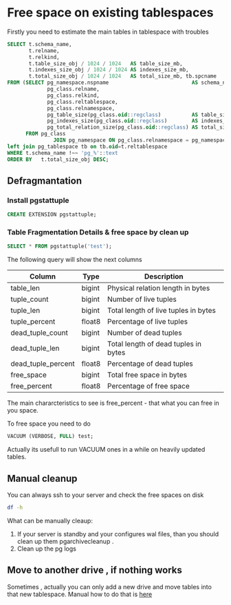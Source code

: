 
# Free space on existing tablespaces 

Firstly you need to estimate the main tables in tablespace with troubles 

```sql 
SELECT t.schema_name,
       t.relname,
       t.relkind,
       t.table_size_obj / 1024 / 1024   AS table_size_mb,
       t.indexes_size_obj / 1024 / 1024 AS indexes_size_mb,
       t.total_size_obj / 1024 / 1024   AS total_size_mb, tb.spcname
FROM (SELECT pg_namespace.nspname                           AS schema_name,
             pg_class.relname,
             pg_class.relkind,
             pg_class.reltablespace,
             pg_class.relnamespace,
             pg_table_size(pg_class.oid::regclass)          AS table_size_obj,
             pg_indexes_size(pg_class.oid::regclass)        AS indexes_size_obj,
             pg_total_relation_size(pg_class.oid::regclass) AS total_size_obj
      FROM pg_class
               JOIN pg_namespace ON pg_class.relnamespace = pg_namespace.oid) t
left join pg_tablespace tb on tb.oid=t.reltablespace
WHERE t.schema_name !~~ 'pg_%'::text
ORDER BY   t.total_size_obj DESC;
```

## Defragmantation 

### Install pgstattuple

```sql 
CREATE EXTENSION pgstattuple;
``` 

### Table Fragmentation Details & free space by clean up 

```sql 
SELECT * FROM pgstattuple('test');
``` 
The following query will show the next columns 
 
| Column             | Type   | Description                          |
| ------------------ | ------ | ------------------------------------ |
| table_len          | bigint | Physical relation length in bytes    |
| tuple_count        | bigint | Number of live tuples                |
| tuple_len          | bigint | Total length of live tuples in bytes |
| tuple_percent      | float8 | Percentage of live tuples            |
| dead_tuple_count   | bigint | Number of dead tuples                |
| dead_tuple_len     | bigint | Total length of dead tuples in bytes |
| dead_tuple_percent | float8 | Percentage of dead tuples            |
| free_space         | bigint | Total free space in bytes            |
| free_percent       | float8 | Percentage of free space             |

The main chararcteristics to see is free_percent - that what you can free in you space. 

To free space you need to do 
```sql
VACUUM (VERBOSE, FULL) test;
```

Actually its usefull to run VACUUM ones in a while on heavily updated tables. 
## Manual cleanup

You can always ssh to your server and check the free spaces on disk 
```bash 
df -h
```
What can be manually cleaup:
1. If your server is standby and your configures wal files, than you should clean up them pgarchivecleanup .
2. Clean up the pg logs

## Move to another drive  , if nothing works 

Sometimes , actually you can only add a new drive and move tables into that new tablespace. Manual how to do that is [here](./Install%20drive%20Ubuntu%20and%20Tablespace%20Postgresql.md)